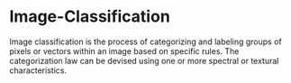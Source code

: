 # Image-Classification
Image classification is the process of categorizing and labeling groups of pixels or vectors within an image based on specific rules. The categorization law can be devised using one or more spectral or textural characteristics.
